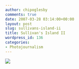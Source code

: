 ```yaml
---
author: chipoglesby
comments: true
date: 2007-03-28 03:14:00+00:00
layout: post
slug: sullivans-island-ii
title: Sullivan's Island II
wordpress_id: 136
categories:
- Photojournalism
---
```


[![](http://bp1.blogger.com/_GlcbreYSTwI/Rgndt1aL5cI/AAAAAAAAACI/eXuwv1Q1Nms/s400/beach.jpg)](http://bp1.blogger.com/_GlcbreYSTwI/Rgndt1aL5cI/AAAAAAAAACI/eXuwv1Q1Nms/s1600-h/beach.jpg)
